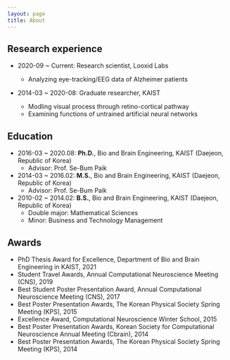 ```yaml
---
layout: page
title: About
---
```


## Research experience
- 2020-09 ~ Current: Research scientist, Looxid Labs
  - Analyzing eye-tracking/EEG data of Alzheimer patients
  
- 2014-03 ~ 2020-08: Graduate researcher, KAIST
  - Modling visual process through retino-cortical pathway
  - Examining functions of untrained artificial neural networks
  

## Education
- 2016-03 ~ 2020.08: **Ph.D.**, Bio and Brain Engineering, KAIST (Daejeon, Republic of Korea)
  - Advisor: Prof. Se-Bum Paik
- 2014-03 ~ 2016.02: **M.S.**, Bio and Brain Engineering, KAIST (Daejeon, Republic of Korea)
  - Advisor: Prof. Se-Bum Paik
- 2010-02 ~ 2014.02: **B.S.**, Bio and Brain Engineering, KAIST (Daejeon, Republic of Korea)
  - Double major: Mathematical Sciences
  - Minor: Business and Technology Management


## Awards
- PhD Thesis Award for Excellence, Department of Bio and Brain Engineering in KAIST, 2021 
- Student Travel Awards, Annual Computational Neuroscience Meeting (CNS), 2019 
- Best Student Poster Presentation Award, Annual Computational Neuroscience Meeting (CNS), 2017 
- Best Poster Presentation Awards, The Korean Physical Society Spring Meeting (KPS), 2015 
- Excellence Award, Computational Neuroscience Winter School, 2015 
- Best Poster Presentation Awards, Korean Society for Computational Neuroscience Annual Meeting (Cbrain), 2014 
- Best Poster Presentation Awards, The Korean Physical Society Spring Meeting (KPS), 2014 
